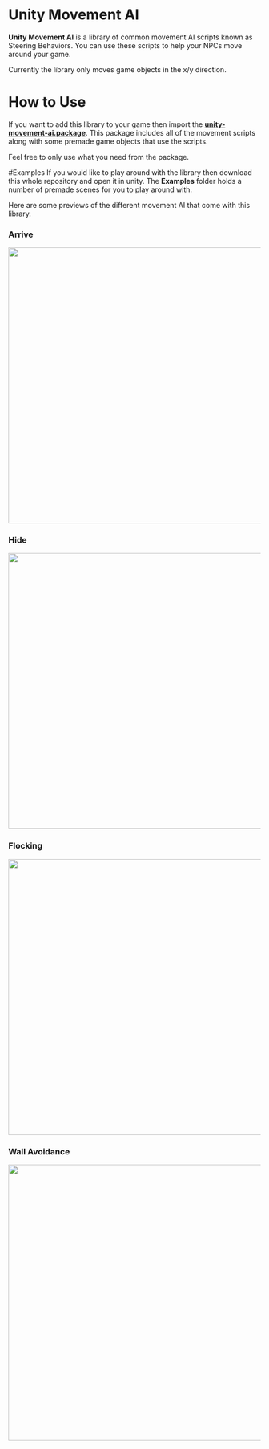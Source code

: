 # Unity Movement AI
**Unity Movement AI** is a library of common movement AI scripts known as Steering Behaviors. You can use these scripts to help your NPCs move around your game.

Currently the library only moves game objects in the x/y direction.

# How to Use
If you want to add this library to your game then import the [**unity-movement-ai.package**](https://github.com/antonpantev/unity-movement-ai/raw/master/unity-movement-ai.unitypackage). This package includes all of the movement scripts along with some premade game objects that use the scripts. 

Feel free to only use what you need from the package.

#Examples
If you would like to play around with the library then download this whole repository and open it in unity. The **Examples** folder holds a number of premade scenes for you to play around with.

Here are some previews of the different movement AI that come with this library.

### Arrive
<a href="https://github.com/antonpantev/unity-movement-ai/raw/master/PreviewImages/arrive.gif"><img src="https://github.com/antonpantev/unity-movement-ai/raw/master/PreviewImages/arrive.gif" width="550" ></a>

### Hide
<a href="https://github.com/antonpantev/unity-movement-ai/raw/master/PreviewImages/hide.gif"><img src="https://github.com/antonpantev/unity-movement-ai/raw/master/PreviewImages/hide.gif" width="550" ></a>

### Flocking
<a href="https://github.com/antonpantev/unity-movement-ai/raw/master/PreviewImages/flocking.gif"><img src="https://github.com/antonpantev/unity-movement-ai/raw/master/PreviewImages/flocking.gif" width="550" ></a>

### Wall Avoidance
<a href="https://github.com/antonpantev/unity-movement-ai/raw/master/PreviewImages/wallAvoid.gif"><img src="https://github.com/antonpantev/unity-movement-ai/raw/master/PreviewImages/wallAvoid.gif" width="550" ></a>
